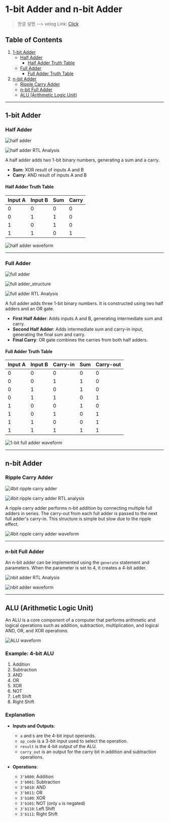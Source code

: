 # 1-bit Adder and n-bit Adder
> 한글 설명  --> velog Link: [Click](https://velog.io/@foodinsect/adder)

## Table of Contents
1. [1-bit Adder](#1-bit-adder)
   - [Half Adder](#half-adder)
     - [Half Adder Truth Table](#half-adder-truth-table)
   - [Full Adder](#full-adder)
     - [Full Adder Truth Table](#full-adder-truth-table)
2. [n-bit Adder](#n-bit-adder)
   - [Ripple Carry Adder](#ripple-carry-adder)
   - [n-bit Full Adder](#n-bit-full-adder)
   - [ALU (Arithmetic Logic Unit)](#alu-arithmetic-logic-unit)

---

## 1-bit Adder

### Half Adder
![half adder](https://velog.velcdn.com/images/foodinsect/post/2695900b-42cb-4704-87e4-12f9843b4309/image.jpg)

![half adder RTL Analysis](https://velog.velcdn.com/images/foodinsect/post/865bca7e-d8d5-4aae-a5d4-cae24febd1e3/image.png)

A half adder adds two 1-bit binary numbers, generating a sum and a carry.
- **Sum**: XOR result of inputs A and B
- **Carry**: AND result of inputs A and B

#### Half Adder Truth Table

| Input A | Input B | Sum | Carry |
| ------- | ------- | --- | ----- |
|    0    |    0    |  0  |   0   |
|    0    |    1    |  1  |   0   |
|    1    |    0    |  1  |   0   |
|    1    |    1    |  0  |   1   |

![half adder waveform](https://velog.velcdn.com/images/foodinsect/post/965dcf62-8a70-4fa8-a106-06cffa1219f4/image.png)

---

### Full Adder
![full adder](https://velog.velcdn.com/images/foodinsect/post/46be0f9b-b25f-4dca-93c1-4f9e0cace8ad/image.jpg)

![full adder_structure](https://velog.velcdn.com/images/foodinsect/post/61071685-16af-4092-9333-64cf7555a62f/image.jpg)

![full adder RTL Analysis](https://velog.velcdn.com/images/foodinsect/post/8aa19bda-e60a-4cca-b2bb-26f08de36ea3/image.png)

A full adder adds three 1-bit binary numbers. It is constructed using two half adders and an OR gate.
- **First Half Adder**: Adds inputs A and B, generating intermediate sum and carry.
- **Second Half Adder**: Adds intermediate sum and carry-in input, generating the final sum and carry.
- **Final Carry**: OR gate combines the carries from both half adders.

#### Full Adder Truth Table

| Input A | Input B | Carry-in | Sum | Carry-out |
| ------- | ------- | -------- | --- | --------- |
|    0    |    0    |    0     |  0  |     0     |
|    0    |    0    |    1     |  1  |     0     |
|    0    |    1    |    0     |  1  |     0     |
|    0    |    1    |    1     |  0  |     1     |
|    1    |    0    |    0     |  1  |     0     |
|    1    |    0    |    1     |  0  |     1     |
|    1    |    1    |    0     |  0  |     1     |
|    1    |    1    |    1     |  1  |     1     |

![1-bit full adder waveform](https://velog.velcdn.com/images/foodinsect/post/8496b596-13c0-4fae-9c3d-aaf592209629/image.png)

---

## n-bit Adder

### Ripple Carry Adder
![4bit ripple carry adder](https://velog.velcdn.com/images/foodinsect/post/87b4a655-9b27-4eab-9832-de45f441fdcb/image.jpg)

![4bit ripple carry adder RTL analysis](https://velog.velcdn.com/images/foodinsect/post/10ef205a-458f-4bf4-a1f0-6c1e3f2fce98/image.png)

A ripple carry adder performs n-bit addition by connecting multiple full adders in series. The carry-out from each full adder is passed to the next full adder's carry-in. This structure is simple but slow due to the ripple effect.

![4bit ripple carry adder waveform](https://velog.velcdn.com/images/foodinsect/post/adb3a204-2316-4312-8f46-ff6af16cf1d9/image.png)

---

### n-bit Full Adder
An n-bit adder can be implemented using the `generate` statement and parameters. When the parameter is set to 4, it creates a 4-bit adder.

![nbit adder RTL Analysis](https://velog.velcdn.com/images/foodinsect/post/11d4f76e-4467-4bfe-ad44-aee736c176be/image.png)

![nbit adder waveform](https://velog.velcdn.com/images/foodinsect/post/7bf38700-5f2a-47e0-b464-b577047ce13c/image.png)

---

## ALU (Arithmetic Logic Unit)
An ALU is a core component of a computer that performs arithmetic and logical operations such as addition, subtraction, multiplication, and logical AND, OR, and XOR operations.

![ALU waveform](https://velog.velcdn.com/images/foodinsect/post/65a9439c-a91c-4576-ae6d-08b813cd70aa/image.png)

### Example: 4-bit ALU
1. Addition
2. Subtraction
3. AND
4. OR
5. XOR
6. NOT
7. Left Shift
8. Right Shift

### Explanation
- **Inputs and Outputs**:
    - `a` and `b` are the 4-bit input operands.
    - `op_code` is a 3-bit input used to select the operation.
    - `result` is the 4-bit output of the ALU.
    - `carry_out` is an output for the carry bit in addition and subtraction operations.

- **Operations**:
    - `3'b000`: Addition
    - `3'b001`: Subtraction
    - `3'b010`: AND
    - `3'b011`: OR
    - `3'b100`: XOR
    - `3'b101`: NOT (only `a` is negated)
    - `3'b110`: Left Shift
    - `3'b111`: Right Shift
